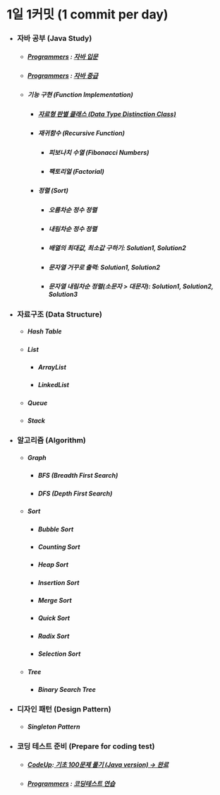 # 1일 1커밋 (1 commit per day)
<ul>
   <li>
    <h3> 자바 공부 (Java Study)</h3>
    <ul>
      <li>
       <h5> <a href ="https://programmers.co.kr/">Programmers</a> : <a href="https://github.com/jysaa5/VioletCheese_Study/tree/master/Programmers_Java_Beginning/src">
    자바 입문 </a> </h5>
      </li>
      <li>
        <h5> <a href ="https://programmers.co.kr/">Programmers</a> :
    <a href="https://github.com/jysaa5/VioletCheese_Study/tree/master/Programmers_Java_Intermediate/src">
    자바 중급 </h5> </a>
      </li>
      <li> 
        <h5>기능 구현 (Function Implementation)</h5>
          <ul>
            <li>
        <h5> <a href="https://github.com/jysaa5/VioletCheese_Study/tree/master/FunctionLibrary/src/dataType_ex">자료형 판별 클래스 (Data Type Distinction Class)</a></h5>
            </li>
             <li>
               <h5>재귀함수 (Recursive Function)</h5>
                <ul>
                   <li>
                      <h5>피보나치 수열 (Fibonacci Numbers)</h5>
                   </li>
                    <li>
                      <h5>팩토리얼 (Factorial)</h5>
                   </li>
                </ul>
             </li>
             <li>
                <h5>정렬 (Sort)</h5>
                <ul>
                   <li>
                      <h5>오름차순 정수 정렬</h5>
                   </li>
                    <li>
                      <h5>내림차순 정수 정렬</h5>
                   </li>
                    <li>
                      <h5>배열의 최대값, 최소값 구하기: Solution1, Solution2</h5>
                   </li>
                   <li>
                      <h5>문자열 거꾸로 출력: Solution1, Solution2</h5>
                   </li>
                   <li>
                      <h5>문자열 내림차순 정렬(소문자 > 대문자): Solution1, Solution2, Solution3</h5>
                   </li>
                </ul>
             </li>
        </ul>
  </li>
 </ul> 
  </li>
     <li> 
        <h3>자료구조 (Data Structure)</h3> 
        <ul>
           <li>
              <h5>Hash Table</h5>
           </li>
           <li>
              <h5>List</h5>
              <ul>
                 <li>
                    <h5>ArrayList</h5>
                 </li>
                 <li>
                    <h5>LinkedList</h5>
                 </li>
              </ul>
           </li>
           <li>
              <h5>Queue</h5>
           </li>
           <li>
              <h5>Stack</h5>
           </li>
        </ul>
      </li>
     <li>
       <h3>알고리즘 (Algorithm)</h3>
        <ul>
           <li>
              <h5>Graph</h5>
              <ul>
                 <li>
                    <h5>BFS (Breadth First Search)</h5>
                 </li>
                  <li>
                    <h5>DFS (Depth First Search)</h5>
                 </li>
              </ul>
           </li>
            <li>
              <h5>Sort</h5>
               <ul>
                  <li>
                     <h5>Bubble Sort</h5>
                  </li>
                   <li>
                     <h5>Counting Sort</h5>
                  </li>
                   <li>
                     <h5>Heap Sort</h5>
                  </li>
                   <li>
                     <h5>Insertion Sort</h5>
                  </li>
                   <li>
                     <h5>Merge Sort</h5>
                  </li>
                   <li>
                     <h5>Quick Sort</h5>
                  </li>
                  <li>
                     <h5>Radix Sort</h5>
                  </li>
                  <li>
                     <h5>Selection Sort</h5>
                  </li>
               </ul>
           </li>
            <li>
              <h5>Tree</h5>
               <ul>
               <li>
                  <h5>Binary Search Tree</h5>
                  </li>
               </ul>
           </li>
        </ul>
  </li>
    <li> 
        <h3>디자인 패턴 (Design Pattern)</h3> 
     <ul>
        <li>
           <h5>Singleton Pattern</h5>
        </li>
       </ul>
     </li>
   <li>
    <h3>코딩 테스트 준비 (Prepare for coding test)</h3>
 <ul>
     <li>
       <h5> <a href ="https://codeup.kr/">CodeUp</a>:<a href="https://github.com/jysaa5/VioletCheese_Study/tree/master/CodeUp_basics100/src/com/violetCheese">
    기초 100문제 풀기 (Java version) → 완료 </a> 
       </h5>
     </li>
     <li>
     <h5> <a href ="https://programmers.co.kr/">Programmers</a> : <a href="https://github.com/jysaa5/VioletCheese_Study/tree/master/Programmers_Ex/src/com/violetCheese/programmers">코딩테스트 연습</a>
    </h5> 
    </li>
 </ul>
 </li>
</ul>
